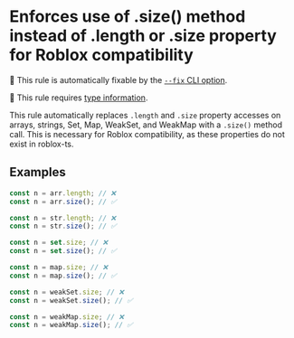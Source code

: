# Enforces use of .size() method instead of .length or .size property for Roblox compatibility

🔧 This rule is automatically fixable by the [`--fix` CLI option](https://eslint.org/docs/latest/user-guide/command-line-interface#--fix).

💭 This rule requires [type information](https://typescript-eslint.io/linting/typed-linting).

<!-- end auto-generated rule header -->
<!-- end auto-generated rule header -->
<!-- Do not manually modify this header. Run: `npm run eslint-docs` -->

This rule automatically replaces `.length` and `.size` property accesses on arrays, strings, Set, Map, WeakSet, and WeakMap with a `.size()` method call. This is necessary for Roblox compatibility, as these properties do not exist in roblox-ts.

## Examples

```js
const n = arr.length; // ❌
const n = arr.size(); // ✅

const n = str.length; // ❌
const n = str.size(); // ✅

const n = set.size; // ❌
const n = set.size(); // ✅

const n = map.size; // ❌
const n = map.size(); // ✅

const n = weakSet.size; // ❌
const n = weakSet.size(); // ✅

const n = weakMap.size; // ❌
const n = weakMap.size(); // ✅
```
